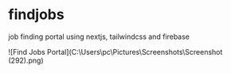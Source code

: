 # findjobs
 job finding portal using nextjs, tailwindcss and firebase


![Find Jobs Portal](C:\Users\pc\Pictures\Screenshots\Screenshot (292).png)
